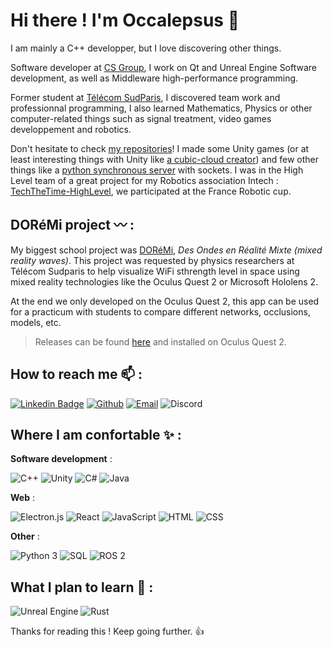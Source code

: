 # Hi there ! I'm Occalepsus :wave:
I am mainly a C++ developper, but I love discovering other things.

Software developer at [CS Group](https://www.cs-soprasteria.com/), I work on Qt and Unreal Engine Software development, as well as Middleware high-performance programming.

Former student at [Télécom SudParis](https://www.telecom-sudparis.eu/), I discovered team work and professionnal programming, I also learned Mathematics, Physics or other computer-related things such as signal treatment, video games developpement and robotics.

Don't hesitate to check [my repositories](https://github.com/Occalepsus?tab=repositories)! I made some Unity games (or at least interesting things with Unity like [a cubic-cloud creator](https://github.com/Occalepsus/MapCreator-UnityProject)) and few other things like a [python synchronous server](https://github.com/Occalepsus/PythonSocket-Client-Server) with sockets. I was in the High Level team of a great project for my Robotics association Intech : [TechTheTime-HighLevel](https://github.com/Club-INTech/TechTheTime-HighLevel), we participated at the France Robotic cup.

## DORéMi project :wavy_dash: :
My biggest school project was [DORéMi](https://github.com/Occalepsus/DoReMi-Oculus), *Des Ondes en Réalité Mixte (mixed reality waves)*. This project was requested by physics researchers at Télécom Sudparis to help visualize WiFi sthrength level in space using mixed reality technologies like the Oculus Quest 2 or Microsoft Hololens 2.

At the end we only developed on the Oculus Quest 2, this app can be used for a practicum with students to compare different networks, occlusions, models, etc.

> Releases can be found [here](https://github.com/Occalepsus/DoReMi-Oculus/releases) and installed on Oculus Quest 2.

## How to reach me 📫 :
[![Linkedin Badge](https://img.shields.io/badge/LinkedIn-0077B5?style=for-the-badge&logo=linkedin&logoColor=white&link=https://www.linkedin.com/in/joly-julien/)](https://www.linkedin.com/in/joly-julien/)
[![Github](https://img.shields.io/badge/GitHub-100000?style=for-the-badge&logo=github&logoColor=white)](https://github.com/Occalepsus)
[![Email](https://img.shields.io/badge/Gmail-D14836?style=for-the-badge&logo=gmail&logoColor=white)](mailto:juju.joly@free.fr?subject=[GitHub]%20)
![Discord](https://img.shields.io/badge/occalepsus-%237289DA.svg?style=for-the-badge&logo=discord&logoColor=white)

## Where I am confortable ✨ :

**Software development** :

![C++](https://img.shields.io/badge/C%2B%2B-00599C?style=for-the-badge&logo=c%2B%2B&logoColor=white)
![Unity](https://img.shields.io/badge/Unity-100000?style=for-the-badge&logo=unity&logoColor=white)
![C#](https://img.shields.io/badge/C%23-239120?style=for-the-badge&logo=c-sharp&logoColor=white)
![Java](https://img.shields.io/badge/Java-ED8B00?style=for-the-badge&logo=java&logoColor=white)

**Web** :

![Electron.js](https://img.shields.io/badge/Electron-191970?style=for-the-badge&logo=Electron&logoColor=white)
![React](https://img.shields.io/badge/react-%2320232a.svg?style=for-the-badge&logo=react&logoColor=%2361DAFB)
![JavaScript](https://img.shields.io/badge/JavaScript-323330?style=for-the-badge&logo=javascript&logoColor=F7DF1E)
![HTML](https://img.shields.io/badge/HTML5-E34F26?style=for-the-badge&logo=html5&logoColor=white)
![CSS](https://img.shields.io/badge/CSS3-1572B6?style=for-the-badge&logo=css3&logoColor=white)

**Other** :

![Python 3](https://img.shields.io/badge/Python-FFD43B?style=for-the-badge&logo=python&logoColor=blue)
![SQL](https://img.shields.io/badge/SQLite-07405E?style=for-the-badge&logo=sqlite&logoColor=white)
![ROS 2](https://img.shields.io/badge/ros2-%230A0FF9.svg?style=for-the-badge&logo=ros&logoColor=white)

## What I plan to learn 📓 :

![Unreal Engine](https://img.shields.io/badge/-Unreal%20Engine-313131?style=for-the-badge&logo=unreal-engine&logoColor=white)
![Rust](https://img.shields.io/badge/rust-%23000000.svg?style=for-the-badge&logo=rust&logoColor=white)

Thanks for reading this ! Keep going further. 👍
